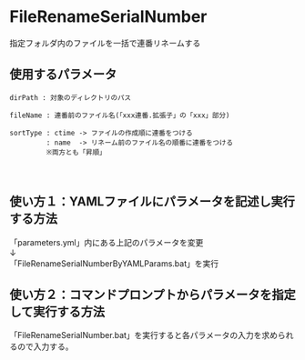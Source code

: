 # FileRenameSerialNumber
指定フォルダ内のファイルを一括で連番リネームする

## 使用するパラメータ
```
dirPath : 対象のディレクトリのパス

fileName : 連番前のファイル名(「xxx連番.拡張子」の「xxx」部分)

sortType : ctime -> ファイルの作成順に連番をつける
         : name  -> リネーム前のファイル名の順番に連番をつける
         ※両方とも「昇順」
```
　
## 使い方１：YAMLファイルにパラメータを記述し実行する方法
「parameters.yml」内にある上記のパラメータを変更  
↓  
「FileRenameSerialNumberByYAMLParams.bat」を実行  
    
## 使い方２：コマンドプロンプトからパラメータを指定して実行する方法
「FileRenameSerialNumber.bat」を実行すると各パラメータの入力を求められるので入力する。
